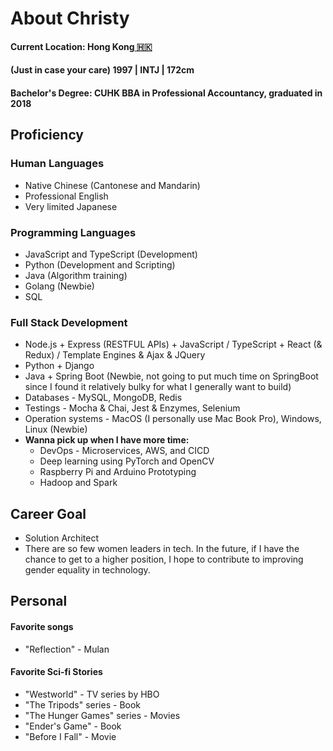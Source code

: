 # About Christy

#### Current Location: Hong Kong[ 🇭🇰](https://emojipedia.org/flag-hong-kong-sar-china/)

#### \(Just in case your care\) 1997 \| INTJ \| 172cm

#### Bachelor's Degree: CUHK BBA in Professional Accountancy, graduated in 2018

## Proficiency

### Human Languages

* Native Chinese \(Cantonese and Mandarin\)
* Professional English
* Very limited Japanese

### Programming Languages

* JavaScript and TypeScript \(Development\)
* Python \(Development and Scripting\)
* Java \(Algorithm training\)
* Golang \(Newbie\)
* SQL

### Full Stack Development

* Node.js + Express \(RESTFUL APIs\) + JavaScript / TypeScript + React \(& Redux\) / Template Engines & Ajax & JQuery
* Python + Django
* Java + Spring Boot \(Newbie, not going to put much time on SpringBoot since I found it relatively bulky for what I generally want to build\)
* Databases - MySQL, MongoDB, Redis
* Testings - Mocha & Chai, Jest & Enzymes, Selenium
* Operation systems - MacOS \(I personally use Mac Book Pro\), Windows, Linux \(Newbie\)
* **Wanna pick up when I have more time:** 
  * DevOps - Microservices, AWS, and CICD
  * Deep learning using PyTorch and OpenCV
  * Raspberry Pi and Arduino Prototyping
  * Hadoop and Spark

## Career Goal

* Solution Architect
* There are so few women leaders in tech. In the future, if I have the chance to get to a higher position, I hope to contribute to improving gender equality in technology.

## Personal

#### Favorite songs

* "Reflection" - Mulan

#### Favorite Sci-fi Stories

* "Westworld" - TV series by HBO
* "The Tripods" series - Book
* "The Hunger Games" series - Movies
* "Ender's Game" - Book
* "Before I Fall" - Movie



